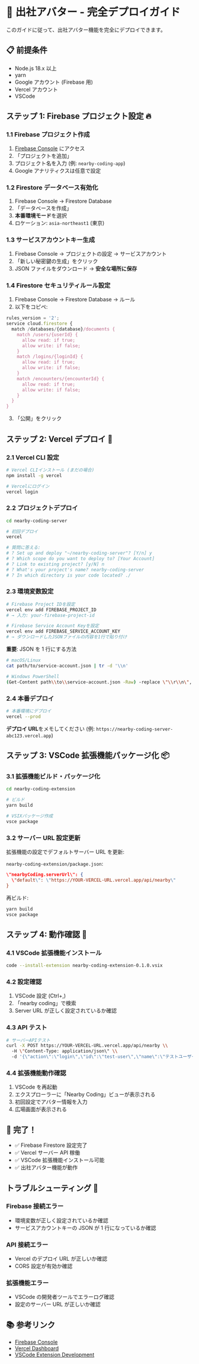 # 🚀 出社アバター - 完全デプロイガイド

このガイドに従って、出社アバター機能を完全にデプロイできます。

## 📋 前提条件

- Node.js 18.x 以上
- yarn
- Google アカウント (Firebase 用)
- Vercel アカウント
- VSCode

## ステップ 1: Firebase プロジェクト設定 🔥

### 1.1 Firebase プロジェクト作成

1. [Firebase Console](https://console.firebase.google.com/) にアクセス
2. 「プロジェクトを追加」
3. プロジェクト名を入力 (例: `nearby-coding-app`)
4. Google アナリティクスは任意で設定

### 1.2 Firestore データベース有効化

1. Firebase Console → Firestore Database
2. 「データベースを作成」
3. **本番環境モード**を選択
4. ロケーション: `asia-northeast1` (東京)

### 1.3 サービスアカウントキー生成

1. Firebase Console → プロジェクトの設定 → サービスアカウント
2. 「新しい秘密鍵の生成」をクリック
3. JSON ファイルをダウンロード → **安全な場所に保存**

### 1.4 Firestore セキュリティルール設定

1. Firebase Console → Firestore Database → ルール
2. 以下をコピペ:

```javascript
rules_version = '2';
service cloud.firestore {
  match /databases/{database}/documents {
    match /users/{userId} {
      allow read: if true;
      allow write: if false;
    }
    match /logins/{loginId} {
      allow read: if true;
      allow write: if false;
    }
    match /encounters/{encounterId} {
      allow read: if true;
      allow write: if false;
    }
  }
}
```

3. 「公開」をクリック

## ステップ 2: Vercel デプロイ 🚀

### 2.1 Vercel CLI 設定

```bash
# Vercel CLIインストール (まだの場合)
npm install -g vercel

# Vercelにログイン
vercel login
```

### 2.2 プロジェクトデプロイ

```bash
cd nearby-coding-server

# 初回デプロイ
vercel

# 質問に答える:
# ? Set up and deploy "~/nearby-coding-server"? [Y/n] y
# ? Which scope do you want to deploy to? [Your Account]
# ? Link to existing project? [y/N] n
# ? What's your project's name? nearby-coding-server
# ? In which directory is your code located? ./
```

### 2.3 環境変数設定

```bash
# Firebase Project IDを設定
vercel env add FIREBASE_PROJECT_ID
# → 入力: your-firebase-project-id

# Firebase Service Account Keyを設定
vercel env add FIREBASE_SERVICE_ACCOUNT_KEY
# → ダウンロードしたJSONファイルの内容を1行で貼り付け
```

**重要**: JSON を 1 行にする方法

```bash
# macOS/Linux
cat path/to/service-account.json | tr -d '\\n'

# Windows PowerShell
(Get-Content path\\to\\service-account.json -Raw) -replace \"\\r\\n\", \"\"
```

### 2.4 本番デプロイ

```bash
# 本番環境にデプロイ
vercel --prod
```

**デプロイ URL**をメモしてください (例: `https://nearby-coding-server-abc123.vercel.app`)

## ステップ 3: VSCode 拡張機能パッケージ化 📦

### 3.1 拡張機能ビルド・パッケージ化

```bash
cd nearby-coding-extension

# ビルド
yarn build

# VSIXパッケージ作成
vsce package
```

### 3.2 サーバー URL 設定更新

拡張機能の設定でデフォルトサーバー URL を更新:

`nearby-coding-extension/package.json`:

```json
\"nearbyCoding.serverUrl\": {
  \"default\": \"https://YOUR-VERCEL-URL.vercel.app/api/nearby\"
}
```

再ビルド:

```bash
yarn build
vsce package
```

## ステップ 4: 動作確認 🧪

### 4.1 VSCode 拡張機能インストール

```bash
code --install-extension nearby-coding-extension-0.1.0.vsix
```

### 4.2 設定確認

1. VSCode 設定 (Ctrl+,)
2. 「nearby coding」で検索
3. Server URL が正しく設定されているか確認

### 4.3 API テスト

```bash
# サーバーAPIテスト
curl -X POST https://YOUR-VERCEL-URL.vercel.app/api/nearby \\
  -H \"Content-Type: application/json\" \\
  -d '{\"action\":\"login\",\"id\":\"test-user\",\"name\":\"テストユーザー\"}'
```

### 4.4 拡張機能動作確認

1. VSCode を再起動
2. エクスプローラーに「Nearby Coding」ビューが表示される
3. 初回設定でアバター情報を入力
4. 広場画面が表示される

## 🎉 完了！

- ✅ Firebase Firestore 設定完了
- ✅ Vercel サーバー API 稼働
- ✅ VSCode 拡張機能インストール可能
- ✅ 出社アバター機能が動作

## トラブルシューティング 🔧

### Firebase 接続エラー

- 環境変数が正しく設定されているか確認
- サービスアカウントキーの JSON が 1 行になっているか確認

### API 接続エラー

- Vercel のデプロイ URL が正しいか確認
- CORS 設定が有効か確認

### 拡張機能エラー

- VSCode の開発者ツールでエラーログ確認
- 設定のサーバー URL が正しいか確認

## 📚 参考リンク

- [Firebase Console](https://console.firebase.google.com/)
- [Vercel Dashboard](https://vercel.com/dashboard)
- [VSCode Extension Development](https://code.visualstudio.com/api)
